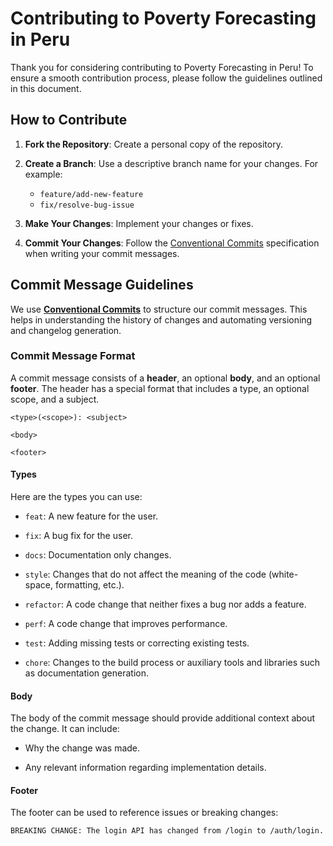 # Contributing to Poverty Forecasting in Peru

Thank you for considering contributing to Poverty Forecasting in Peru! To ensure a smooth contribution process, please follow the guidelines outlined in this document.

## How to Contribute

1. **Fork the Repository**: Create a personal copy of the repository.

2. **Create a Branch**: Use a descriptive branch name for your changes. For example:

    - `feature/add-new-feature`
    - `fix/resolve-bug-issue`

3. **Make Your Changes**: Implement your changes or fixes.

4. **Commit Your Changes**: Follow the [Conventional Commits](https://www.conventionalcommits.org) specification when writing your commit messages.

## Commit Message Guidelines

We use [**Conventional Commits**](https://www.conventionalcommits.org) to structure our commit messages. This helps in understanding the history of changes and automating versioning and changelog generation.

### Commit Message Format

A commit message consists of a **header**, an optional **body**, and an optional **footer**. The header has a special format that includes a type, an optional scope, and a subject.

```
<type>(<scope>): <subject>

<body>

<footer>
```

#### Types

Here are the types you can use:

- `feat`: A new feature for the user.

- `fix`: A bug fix for the user.

- `docs`: Documentation only changes.

- `style`: Changes that do not affect the meaning of the code (white-space, formatting, etc.).

- `refactor`: A code change that neither fixes a bug nor adds a feature.

- `perf`: A code change that improves performance.

- `test`: Adding missing tests or correcting existing tests.

- `chore`: Changes to the build process or auxiliary tools and libraries such as documentation generation.

#### Body

The body of the commit message should provide additional context about the change. It can include:

- Why the change was made.

- Any relevant information regarding implementation details.

#### Footer

The footer can be used to reference issues or breaking changes:

```
BREAKING CHANGE: The login API has changed from /login to /auth/login.
```